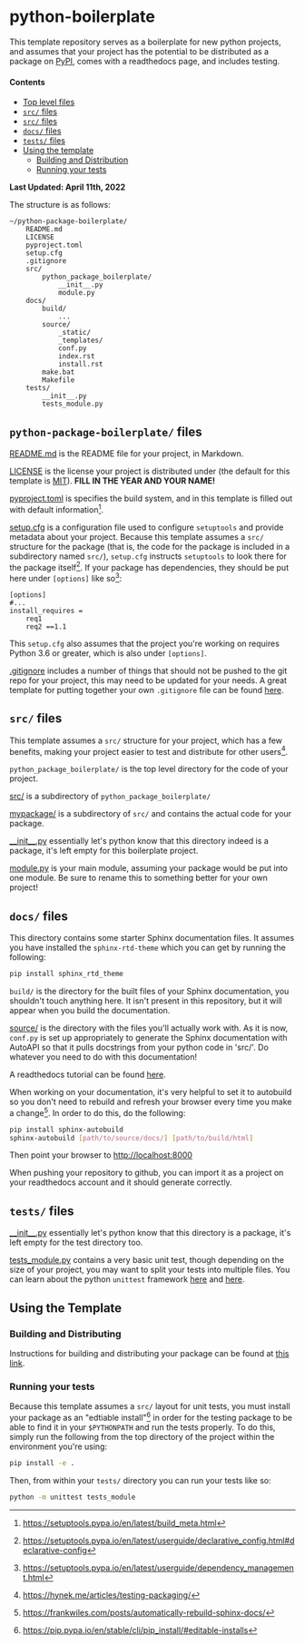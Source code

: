 # python-boilerplate

This template repository serves as a boilerplate for new python projects, and assumes that your project has the potential to be distributed as a package on [PyPI](https://pypi.org/), comes with a readthedocs page, and includes testing.

#### Contents
- [Top level files](#python-package-boilerplate-files)
- [`src/` files](#src-files)
- [`src/` files](#src-files)
- [`docs/` files](#docs-files)
- [`tests/` files](#tests-files)
- [Using the template](#using-the-template)
    - [Building and Distribution](#building-and-distributing)
    - [Running your tests](#running-your-tests)

**Last Updated: April 11th, 2022**


The structure is as follows:

```
~/python-package-boilerplate/
    README.md
    LICENSE
    pyproject.toml
    setup.cfg
    .gitignore
    src/
        python_package_boilerplate/
            __init__.py
            module.py
    docs/
        build/
            ... 
        source/
            _static/
            _templates/
            conf.py
            index.rst
            install.rst
        make.bat
        Makefile
    tests/
        __init__.py
        tests_module.py
```

## `python-package-boilerplate/` files

[README.md](https://github.com/lizcconrad/python-package-boilerplate/blob/master/README.md) is the README file for your project, in Markdown.

[LICENSE](https://github.com/lizcconrad/python-package-boilerplate/blob/master/LICENSE) is the license your project is distributed under (the default for this template is [MIT](https://opensource.org/licenses/MIT)). **FILL IN THE YEAR AND YOUR NAME!**

[pyproject.toml](https://github.com/lizcconrad/python-package-boilerplate/blob/master/pyproject.toml) is specifies the build system, and in this template is filled out with default information[^1].

[^1]: https://setuptools.pypa.io/en/latest/build_meta.html


[setup.cfg](https://github.com/lizcconrad/python-package-boilerplate/blob/master/setup.cfg) is a configuration file used to configure `setuptools` and provide metadata about your project. Because this template assumes a `src/` structure for the package (that is, the code for the package is included in a subdirectory named `src/`), `setup.cfg` instructs `setuptools` to look there for the package itself[^2]. If your package has dependencies, they should be put here under `[options]` like so[^3]:

```
[options]
#...
install_requires =
    req1
    req2 ==1.1
```

This `setup.cfg` also assumes that the project you're working on requires Python 3.6 or greater, which is also under `[options]`.

[^2]: https://setuptools.pypa.io/en/latest/userguide/declarative_config.html#declarative-config

[^3]: https://setuptools.pypa.io/en/latest/userguide/dependency_management.html

[.gitignore](https://github.com/lizcconrad/python-package-boilerplate/blob/master/.gitignore) includes a number of things that should not be pushed to the git repo for your project, this may need to be updated for your needs. A great template for putting together your own `.gitignore` file can be found [here](https://github.com/github/gitignore/blob/main/Python.gitignore).

## `src/` files

This template assumes a `src/` structure for your project, which has a few benefits, making your project easier to test and distribute for other users[^4].

[^4]: https://hynek.me/articles/testing-packaging/

`python_package_boilerplate/` is the top level directory for the code of your project.

[src/](https://github.com/lizcconrad/python-package-boilerplate/tree/master/src) is a subdirectory of `python_package_boilerplate/`

[mypackage/](https://github.com/lizcconrad/python-package-boilerplate/tree/master/src/mypackage) is a subdirectory of `src/` and contains the actual code for your package.

[\_\_init\_\_.py](https://github.com/lizcconrad/python-package-boilerplate/blob/master/src/mypackage/__init__.py) essentially let's python know that this directory indeed is a package, it's left empty for this boilerplate project.

[module.py](https://github.com/lizcconrad/python-package-boilerplate/blob/master/src/mypackage/module.py) is your main module, assuming your package would be put into one module. Be sure to rename this to something better for your own project!



## `docs/` files
This directory contains some starter Sphinx documentation files. It assumes you have installed the `sphinx-rtd-theme` which you can get by running the following:

```sh
pip install sphinx_rtd_theme
```

`build/` is the directory for the built files of your Sphinx documentation, you shouldn't touch anything here. It isn't present in this repository, but it will appear when you build the documentation. 

[source/](https://github.com/lizcconrad/python-package-boilerplate/tree/master/docs/source) is the directory with the files you'll actually work with. As it is now, `conf.py` is set up appropriately to generate the Sphinx documentation with AutoAPI so that it pulls docstrings from your python code in 'src/'. Do whatever you need to do with this documentation!

A readthedocs tutorial can be found [here](https://sphinx-tutorial.readthedocs.io/step-1/).

When working on your documentation, it's very helpful to set it to autobuild so you don't need to rebuild and refresh your browser every time you make a change[^5]. In order to do this, do the following:

```sh
pip install sphinx-autobuild
sphinx-autobuild [path/to/source/docs/] [path/to/build/html]
```

Then point your browser to [http://localhost:8000](http://localhost:8000)

[^5]: https://frankwiles.com/posts/automatically-rebuild-sphinx-docs/

When pushing your repository to github, you can import it as a project on your readthedocs account and it should generate correctly.


## `tests/` files
[\_\_init\_\_.py](https://github.com/lizcconrad/python-package-boilerplate/blob/master/tests/__init__.py) essentially let's python know that this directory is a package, it's left empty for the test directory too. 

[tests_module.py](https://github.com/lizcconrad/python-package-boilerplate/blob/master/tests/tests_module.py) contains a very basic unit test, though depending on the size of your project, you may want to split your tests into multiple files. You can learn about the python `unittest` framework [here](https://docs.python.org/3/library/unittest.html) and [here](https://geekflare.com/unit-testing-with-python-unittest/).




## Using the Template

### Building and Distributing
Instructions for building and distributing your package can be found at [this link](https://packaging.python.org/en/latest/tutorials/packaging-projects/).

### Running your tests
Because this template assumes a `src/` layout for unit tests, you must install your package as an "edtiable install"[^6] in order for the testing package to be able to find it in your `$PYTHONPATH` and run the tests properly. To do this, simply run the following from the top directory of the project within the environment you're using:

```sh
pip install -e .
```

Then, from within your `tests/` directory you can run your tests like so:

```sh
python -m unittest tests_module
```


[^6]: https://pip.pypa.io/en/stable/cli/pip_install/#editable-installs
